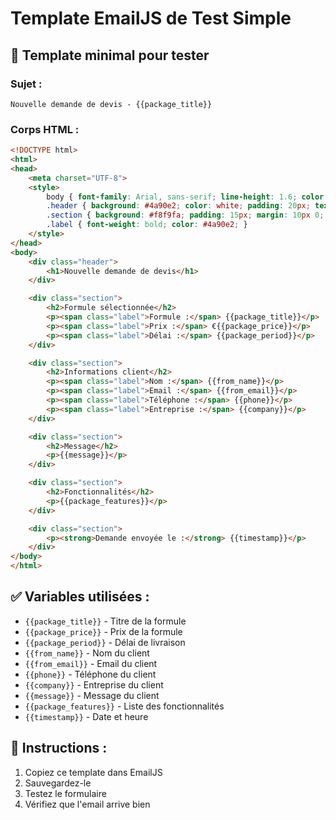 # Template EmailJS de Test Simple

## 🧪 Template minimal pour tester

### Sujet :
```
Nouvelle demande de devis - {{package_title}}
```

### Corps HTML :
```html
<!DOCTYPE html>
<html>
<head>
    <meta charset="UTF-8">
    <style>
        body { font-family: Arial, sans-serif; line-height: 1.6; color: #333; }
        .header { background: #4a90e2; color: white; padding: 20px; text-align: center; }
        .section { background: #f8f9fa; padding: 15px; margin: 10px 0; border-left: 4px solid #4a90e2; }
        .label { font-weight: bold; color: #4a90e2; }
    </style>
</head>
<body>
    <div class="header">
        <h1>Nouvelle demande de devis</h1>
    </div>

    <div class="section">
        <h2>Formule sélectionnée</h2>
        <p><span class="label">Formule :</span> {{package_title}}</p>
        <p><span class="label">Prix :</span> €{{package_price}}</p>
        <p><span class="label">Délai :</span> {{package_period}}</p>
    </div>

    <div class="section">
        <h2>Informations client</h2>
        <p><span class="label">Nom :</span> {{from_name}}</p>
        <p><span class="label">Email :</span> {{from_email}}</p>
        <p><span class="label">Téléphone :</span> {{phone}}</p>
        <p><span class="label">Entreprise :</span> {{company}}</p>
    </div>

    <div class="section">
        <h2>Message</h2>
        <p>{{message}}</p>
    </div>

    <div class="section">
        <h2>Fonctionnalités</h2>
        <p>{{package_features}}</p>
    </div>

    <div class="section">
        <p><strong>Demande envoyée le :</strong> {{timestamp}}</p>
    </div>
</body>
</html>
```

## ✅ Variables utilisées :
- `{{package_title}}` - Titre de la formule
- `{{package_price}}` - Prix de la formule  
- `{{package_period}}` - Délai de livraison
- `{{from_name}}` - Nom du client
- `{{from_email}}` - Email du client
- `{{phone}}` - Téléphone du client
- `{{company}}` - Entreprise du client
- `{{message}}` - Message du client
- `{{package_features}}` - Liste des fonctionnalités
- `{{timestamp}}` - Date et heure

## 🎯 Instructions :
1. Copiez ce template dans EmailJS
2. Sauvegardez-le
3. Testez le formulaire
4. Vérifiez que l'email arrive bien
